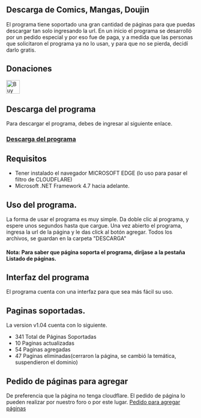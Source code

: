 ## Descarga de Comics, Mangas, Doujin
El programa tiene soportado una gran cantidad de páginas para que puedas descargar tan solo ingresando la url.
En un inicio el programa se desarrolló por un pedido especial y por eso fue de paga, y a medida que las personas que solicitaron el programa ya no lo usan, y para que no se pierda, decidí darlo gratis.

## Donaciones
<a href='https://ko-fi.com/vemuaz' target="_blank"><img height='36' style='border:0px;height:36px;' src='https://cdn.ko-fi.com/cdn/kofi2.png?v=2' border='0' alt='Buy Me a Coffee at ko-fi.com' /></a>

## Descarga del programa
Para descargar el programa, debes de ingresar al siguiente enlace.
### <a href='https://vemuaz.com/descarga-comics/' target='_blank'>Descarga del programa </a>



## Requisitos
* Tener instalado el navegador MICROSOFT EDGE (lo uso para pasar el filtro de CLOUDFLARE)
* Microsoft .NET Framework 4.7 hacia adelante.

## Uso del programa.
La forma de usar el programa es muy simple.
Da doble clic al programa, y espere unos segundos hasta que cargue.
Una vez abierto el programa, ingresa la url de la página y le das click al botón agregar.
Todos los archivos, se guardan en la carpeta "DESCARGA"

#### Nota: Para saber que página soporta el programa, diríjase a la pestaña Listado de páginas.

## Interfaz del programa
El programa cuenta con una interfaz para que sea más fácil su uso.

## Paginas soportadas.
La version v1.04 cuenta con lo siguiente.
* 341 Total de Páginas Soportadas
*  10	Paginas actualizadas
*  54	Paginas agregadas
*  47	Paginas eliminadas(cerraron la página, se cambió la temática, suspendieron el dominio)

## Pedido de páginas para agregar
De preferencia que la página no tenga cloudflare.
El pedido de página lo pueden realizar por nuestro foro o por este lugar.
<a href='https://vemuaz.com/forum/forum/peticion-agregar-sitio/' target='_blank'>Pedido para agregar páginas </a>
